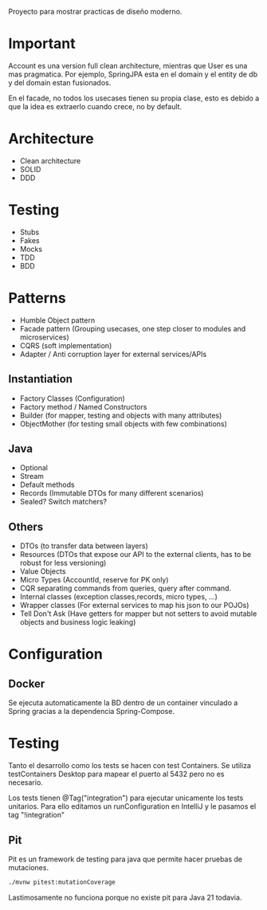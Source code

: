 Proyecto para mostrar practicas de diseño moderno.

# Important

Account es una version full clean architecture, mientras que User es una mas pragmatica.
Por ejemplo, SpringJPA esta en el domain y el entity de db y del domain estan fusionados.

En el facade, no todos los usecases tienen su propia clase, esto es debido a que la idea es extraerlo cuando crece, no by default.

# Architecture

- Clean architecture
- SOLID
- DDD

# Testing

- Stubs
- Fakes
- Mocks
- TDD
- BDD

# Patterns

- Humble Object pattern
- Facade pattern (Grouping usecases, one step closer to modules and microservices)
- CQRS (soft implementation)
- Adapter / Anti corruption layer for external services/APIs

## Instantiation

- Factory Classes (Configuration)
- Factory method / Named Constructors
- Builder (for mapper, testing and objects with many attributes)
- ObjectMother (for testing small objects with few combinations)

## Java

- Optional
- Stream
- Default methods
- Records (Immutable DTOs for many different scenarios)
- Sealed? Switch matchers?

## Others

- DTOs (to transfer data between layers)
- Resources (DTOs that expose our API to the external clients, has to be robust for less versioning)
- Value Objects
- Micro Types (AccountId, reserve for PK only)
- CQR separating commands from queries, query after command.
- Internal classes (exception classes,records, micro types, ...)
- Wrapper classes (For external services to map his json to our POJOs)
- Tell Don't Ask (Have getters for mapper but not setters to avoid mutable objects and business logic leaking)

# Configuration

## Docker

Se ejecuta automaticamente la BD dentro de un container vinculado a Spring gracias a la dependencia Spring-Compose.

# Testing

Tanto el desarrollo como los tests se hacen con test Containers.
Se utiliza testContainers Desktop para mapear el puerto al 5432 pero no es necesario.

Los tests tienen @Tag("integration") para ejecutar unicamente los tests unitarios.
Para ello editamos un runConfiguration en IntelliJ y le pasamos el tag "!integration"

## Pit

Pit es un framework de testing para java que permite hacer pruebas de mutaciones.

```bash
./mvnw pitest:mutationCoverage
```

Lastimosamente no funciona porque no existe pit para Java 21 todavia.
